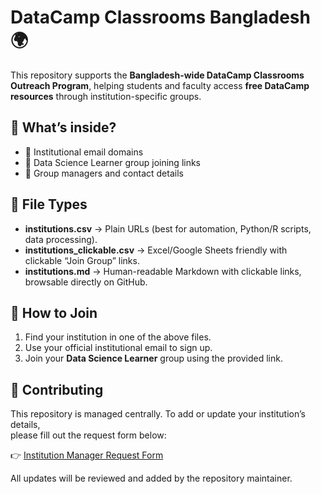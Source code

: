 # DataCamp Classrooms Bangladesh 🌍

This repository supports the **Bangladesh-wide DataCamp Classrooms Outreach Program**, helping students and faculty access **free DataCamp resources** through institution-specific groups.  

## 📑 What’s inside?
- 📧 Institutional email domains
- 🔗 Data Science Learner group joining links
- 👥 Group managers and contact details

## 📂 File Types
- **institutions.csv** → Plain URLs (best for automation, Python/R scripts, data processing).  
- **institutions_clickable.csv** → Excel/Google Sheets friendly with clickable “Join Group” links.  
- **institutions.md** → Human-readable Markdown with clickable links, browsable directly on GitHub.  

## 🚀 How to Join
1. Find your institution in one of the above files.
2. Use your official institutional email to sign up.
3. Join your **Data Science Learner** group using the provided link.

## 🤝 Contributing
This repository is managed centrally. To add or update your institution’s details,  
please fill out the request form below:  

👉 [Institution Manager Request Form](https://forms.gle/t887jNGeT7wiTULz6)

All updates will be reviewed and added by the repository maintainer.
